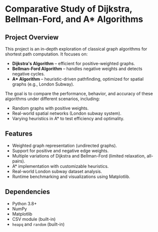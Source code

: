 # Comparative Study of Dijkstra, Bellman-Ford, and A* Algorithms

## Project Overview
This project is an in-depth exploration of classical graph algorithms for shortest path computation. It focuses on:

- **Dijkstra's Algorithm** – efficient for positive-weighted graphs.
- **Bellman-Ford Algorithm** – handles negative weights and detects negative cycles.
- **A\* Algorithm** – heuristic-driven pathfinding, optimized for spatial graphs (e.g., London Subway).

The goal is to compare the performance, behavior, and accuracy of these algorithms under different scenarios, including:

- Random graphs with positive weights.
- Real-world spatial networks (London subway system).
- Varying heuristics in A\* to test efficiency and optimality.

## Features
- Weighted graph representation (undirected graphs).
- Support for positive and negative edge weights.
- Multiple variations of Dijkstra and Bellman-Ford (limited relaxation, all-pairs).
- A\* implementation with customizable heuristics.
- Real-world London subway dataset analysis.
- Runtime benchmarking and visualizations using Matplotlib.

## Dependencies
- Python 3.8+
- NumPy
- Matplotlib
- CSV module (built-in)
- `heapq` and `random` (built-in)


